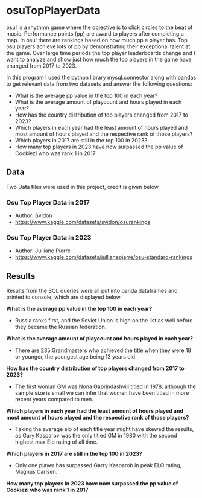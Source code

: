 # osuTopPlayerData
osu! is a rhythmn game where the objective is to click circles to the beat of music. Performance points (pp) are award to players after completing a map. In osu! there are rankings based on how much pp a player has. Top osu players achieve lots of pp by demonstrating their exceptional talent at the game. Over large time periods the top player leaderboards change and I want to analyze and show just how much the top players in the game have changed from 2017 to 2023.

In this program I used the python library mysql.connector along with pandas to get relevant data from two datasets and answer the following questions:

- What is the average pp value in the top 100 in each year?
- What is the average amount of playcount and hours played in each year?
- How has the country distribution of top players changed from 2017 to 2023?
- Which players in each year had the least amount of hours played and most amount of hours played and the respective rank of those players?
- Which players in 2017 are still in the top 100 in 2023?
- How many top players in 2023 have now surpassed the pp value of Cookiezi who was rank 1 in 2017

## Data
Two Data files were used in this project, credit is given below.

### Osu Top Player Data in 2017
- Author: Svidon
- https://www.kaggle.com/datasets/svidon/osurankings

### Osu Top Player Data in 2023
- Author: Julliane Pierre
- https://www.kaggle.com/datasets/jullianepierre/osu-standard-rankings

## Results
Results from the SQL queries were all put into panda dataframes and printed to console, which are displayed below.

**What is the average pp value in the top 100 in each year?**

- Russia ranks first, and the Soviet Union is high on the list as well before they became the Russian federation.

**What is the average amount of playcount and hours played in each year?**

- There are 235 Grandmasters who achieved the title when they were 18 or younger, the youngest age being 13 years old.

**How has the country distribution of top players changed from 2017 to 2023?**

- The first woman GM was Nona Gaprindashvili titled in 1978, although the sample size is small we can infer that women have been titled in more recent years compared to men.

**Which players in each year had the least amount of hours played and most amount of hours played and the respective rank of those players?**

- Taking the average elo of each title year might have skewed the results, as Gary Kasparov was the only titled GM in 1980 with the second highest max Elo rating of all time.

**Which players in 2017 are still in the top 100 in 2023?**

- Only one player has surpassed Garry Kasparob in peak ELO rating, Magnus Carlsen.

**How many top players in 2023 have now surpassed the pp value of Cookiezi who was rank 1 in 2017**